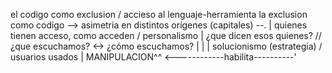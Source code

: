 el codigo como exclusion / accieso al lenguaje-herramienta
la exclusion como codigo --> asimetria en distintos orígenes (capitales) --.
                                                                           |
quienes tienen acceso, como acceden / personalismo                         |
¿que dicen esos quienes? // ¿que escuchamos? <-> ¿cómo escuchamos?         |
                                                                           |
                                                                           |
solucionismo (estrategia) / usuarios usados                                |
MANIPULACION^^                              <------------habilita----------'
